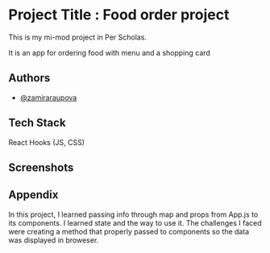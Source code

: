 
# Project Title : Food order project

This is my mi-mod project in Per Scholas.

It is an app for ordering food with menu and a shopping card
## Authors

- [@zamiraraupova](https://www.github.com/zamiraraupova)

  
## Tech Stack 
React Hooks (JS, CSS)


  
## Screenshots


  
## Appendix
In this project, I learned passing info through map and props from App.js to its components. I learned state and the way to use it.
The challenges I faced were creating a method that properly passed to components so the data was displayed in broweser.

  
